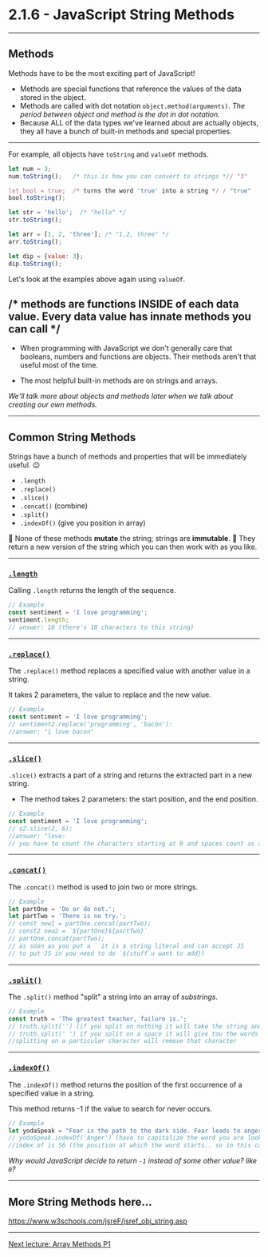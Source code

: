 # 2.1.6 - JavaScript String Methods

---

## Methods

Methods have to be the most exciting part of JavaScript!

- Methods are special functions that reference the values of the data stored in the object.
- Methods are called with dot notation `object.method(arguments)`. _The period between object and method is the dot in dot notation._
- Because ALL of the data types we've learned about are actually objects, they all have a bunch of built-in methods and special properties.

---

For example, all objects have `toString` and `valueOf` methods.

```js
let num = 3;
num.toString();   /* this is how you can convert to strings *// "3"

let bool = true;  /* turns the word 'true' into a string */ / "true"
bool.toString();

let str = 'hello';  /* "hello" */
str.toString();

let arr = [1, 2, 'three']; /* "1,2, three" */
arr.toString();

let dip = {value: 3};  
dip.toString();
```

Let's look at the examples above again using `valueOf`.  

/* methods are functions INSIDE of each data value. Every data value has innate methods you can call */
---

- When programming with JavaScript we don't generally care that booleans, numbers and functions are objects. Their methods aren't that useful most of the time.

- The most helpful built-in methods are on strings and arrays.

_We'll talk more about objects and methods later when we talk about creating our own methods._

---

## Common String Methods

Strings have a bunch of methods and properties that will be immediately useful. 😉

- `.length`   
- `.replace()`
- `.slice()`    
- `.concat()`   (combine)
- `.split()`     
- `.indexOf()`  (give you position in array) 

📝 None of these methods **mutate** the string; strings are **immutable**.
📝 They return a new version of the string which you can then work with as you like.

---

### [`.length`](https://www.w3schools.com/jsreF/jsref_length_string.asp)

Calling `.length` returns the length of the sequence.

```js
// Example
const sentiment = 'I love programming';
sentiment.length;
// answer: 18 (there's 18 characters to this string)
```

---

### [`.replace()`](https://www.w3schools.com/jsreF/jsref_replace.asp)

The `.replace()` method replaces a specified value with another value in a string.

It takes 2 parameters, the value to replace and the new value.

```js
// Example
const sentiment = 'I love programming';
// sentiment2.replace('programming', 'bacon'):
//answer: "i love bacon"
```

---

### [`.slice()`](https://www.w3schools.com/jsreF/jsref_slice_string.asp)

`.slice()` extracts a part of a string and returns the extracted part in a new string.

- The method takes 2 parameters: the start position, and the end position.

```js
// Example
const sentiment = 'I love programming';
// s2.slice(2, 6); 
//answer: "love: 
// you have to count the characters starting at 0 and spaces count as a character.  
```

---

### [`.concat()`](https://www.w3schools.com/jsreF/jsref_concat_string.asp)

The `.concat()` method is used to join two or more strings.

```js
// Example
let partOne = 'Do or do not.';
let partTwo = 'There is no try.';
// const new1 = partOne.concat(partTwo);
// const2 new2 = `${partOne}${partTwo}`
// partOne.concat(partTwo);
// as soon as you put a ` it is a string literal and can accept JS
// to put JS in you need to do `${stuff u want to add})
```

---

### [`.split()`](https://www.w3schools.com/jsreF/jsref_split.asp)

The `.split()` method "split" a string into an array of _substrings_.

```js
// Example
const truth = 'The greatest teacher, failure is.';
// truth.split('') (if you split on nothing it will take the string and put it into indvidual letters)
// truth.split(' ') if you split on a space it will give tou the words spaced out
//splitting on a particular character will remove that character 
```

---

### [`.indexOf()`](https://www.w3schools.com/jsreF/jsref_indexof.asp)

The `.indexOf()` method returns the position of the first occurrence of a specified value in a string.

This method returns -1 if the value to search for never occurs.

```js
// Example
let yodaSpeak = "Fear is the path to the dark side. Fear leads to anger. Anger leads to hate. Hate leads to suffering.";
// yodaSpeak.indexOf('Anger') (have to capitalize the word you are looking for)
//index of is 56 (the position at which the word starts.. so in this case character 56)

```

_Why would JavaScript decide to return `-1` instead of some other value? like `0`?_

---

## More String Methods here...

https://www.w3schools.com/jsreF/jsref_obj_string.asp

---

[Next lecture: Array Methods P1](../lecture-7-array-methods-1)